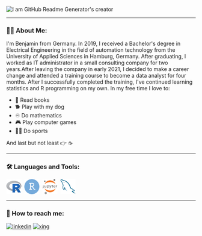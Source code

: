 ![I am GitHub Readme Generator's creator](https://media.giphy.com/media/llKJGxQ1ESmac/giphy.gif)

---

### :technologist: About Me: 
I'm Benjamin from Germany. In 2019, I received a Bachelor's degree in Electrical Engineering in the field of automation technology from the University of Applied Sciences in Hamburg, Germany. After graduating, I worked as IT administrator in a small consulting company for two years.After leaving the company in early 2021, I decided to make a career change and attended a training course to become a data analyst for four months. After I successfully completed the training, I've continued learning statistics and R programming on my own. In my free time I love to:

* :closed_book: Read books
* :dog2: Play with my dog
* :infinity: Do mathematics
* :video_game: Play computer games
* :man_cartwheeling: Do sports

And last but not least :point_right: :coffee:

---

### :hammer_and_wrench: Languages and Tools:

<div>
  <img src="https://github.com/devicons/devicon/blob/master/icons/r/r-original.svg" title="Java" alt="Java" width="40" height="40"/>&nbsp;
  <img src="https://github.com/devicons/devicon/blob/master/icons/rstudio/rstudio-original.svg" title="Java" alt="Java" width="40" height="40"/>&nbsp;
  <img src="https://github.com/devicons/devicon/blob/master/icons/jupyter/jupyter-original-wordmark.svg" title="Java" alt="Java" width="40" height="40"/>&nbsp;
  <img src="https://github.com/devicons/devicon/blob/master/icons/mysql/mysql-original.svg" title="Java" alt="Java" width="40" height="40"/>&nbsp;
</div>

---

### :postbox: How to reach me: 

[<img src='https://cdn.jsdelivr.net/npm/simple-icons@3.0.1/icons/linkedin.svg' alt='linkedin' height='40'>](https://www.linkedin.com/in/www.linkedin.com/benjamin-wortmann/)  [<img src='https://cdn.jsdelivr.net/npm/simple-icons@3.0.1/icons/xing.svg' alt='xing' height='40'>](xing.to/benjaminwortmann)  

